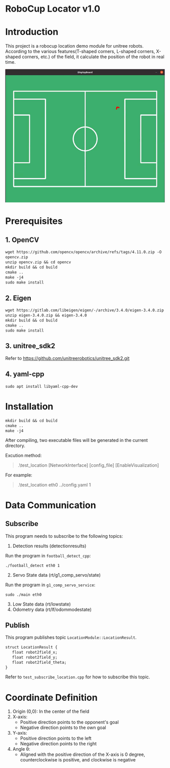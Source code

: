 # RoboCup Locator v1.0

# Introduction
This project is a robocup location demo module for unitree robots.
According to the various features(T-shaped corners, L-shaped corners, X-shaped corners, etc.) of the field, it calculate the position of the robot in real time.

![](./display_board.jpg)


# Prerequisites

## 1. OpenCV

```
wget https://github.com/opencv/opencv/archive/refs/tags/4.11.0.zip -O opencv.zip
unzip opencv.zip && cd opencv
mkdir build && cd build
cmake ..
make -j4
sudo make install
```

## 2. Eigen

```
wget https://gitlab.com/libeigen/eigen/-/archive/3.4.0/eigen-3.4.0.zip 
unzip eigen-3.4.0.zip && eigen-3.4.0
mkdir build && cd build
cmake ..
sudo make install
```

## 3. unitree_sdk2
Refer to https://github.com/unitreerobotics/unitree_sdk2.git

## 4. yaml-cpp

```
sudo apt install libyaml-cpp-dev
```


# Installation

```
mkdir build && cd build
cmake ..
make -j4
```

After compiling, two executable files will be generated in the current directory.

Excution method:

> .\test_location [NetworkInterface] [config_file] [EnableVisualization]

For example:

> .\test_location eth0 ../config.yaml 1


# Data Communication

## Subscribe
This program needs to subscribe to the following topics:
1. Detection results (detectionresults)

Run the program in `football_detect_cpp`:
```
./football_detect eth0 1
```
2. Servo State data (rt/g1_comp_servo/state)

Run the program in `g1_comp_servo_service`:
```
sudo ./main eth0
```

3. Low State data (rt/lowstate)
4. Odometry data (rt/lf/odommodestate)

## Publish
This program publishes topic `LocationModule::LocationResult`.

```
struct LocationResult {
   float robot2field_x;
   float robot2field_y;
   float robot2field_theta;
}
```

Refer to `test_subscribe_location.cpp` for how to subscribe this topic.

# Coordinate Definition
1. Origin (0,0): In the center of the field
2. X-axis:
   - Positive direction points to the opponent's goal
   - Negative direction points to the own goal
3. Y-axis:
   - Positive direction points to the left
   - Negative direction points to the right
4. Angle θ:
   - Aligned with the positive direction of the X-axis is 0 degree, counterclockwise is positive, and clockwise is negative



